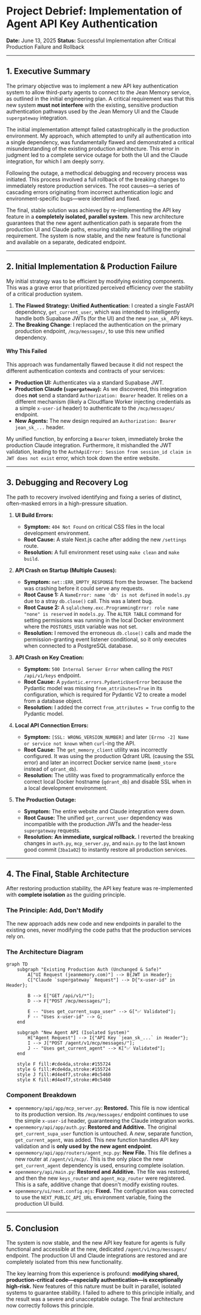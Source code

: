 # Project Debrief: Implementation of Agent API Key Authentication

**Date:** June 13, 2025
**Status:** Successful Implementation after Critical Production Failure and Rollback

---

## 1. Executive Summary

The primary objective was to implement a new API key authentication system to allow third-party agents to connect to the Jean Memory service, as outlined in the initial engineering plan. A critical requirement was that this new system **must not interfere** with the existing, sensitive production authentication pathways used by the Jean Memory UI and the Claude `supergateway` integration.

The initial implementation attempt failed catastrophically in the production environment. My approach, which attempted to unify all authentication into a single dependency, was fundamentally flawed and demonstrated a critical misunderstanding of the existing production architecture. This error in judgment led to a complete service outage for both the UI and the Claude integration, for which I am deeply sorry.

Following the outage, a methodical debugging and recovery process was initiated. This process involved a full rollback of the breaking changes to immediately restore production services. The root causes—a series of cascading errors originating from incorrect authentication logic and environment-specific bugs—were identified and fixed.

The final, stable solution was achieved by re-implementing the API key feature in a **completely isolated, parallel system**. This new architecture guarantees that the new agent authentication path is separate from the production UI and Claude paths, ensuring stability and fulfilling the original requirement. The system is now stable, and the new feature is functional and available on a separate, dedicated endpoint.

---

## 2. Initial Implementation & Production Failure

My initial strategy was to be efficient by modifying existing components. This was a grave error that prioritized perceived efficiency over the stability of a critical production system.

1.  **The Flawed Strategy: Unified Authentication**: I created a single FastAPI dependency, `get_current_user`, which was intended to intelligently handle both Supabase JWTs (for the UI) and the new `jean_sk_` API keys.
2.  **The Breaking Change**: I replaced the authentication on the primary production endpoint, `/mcp/messages/`, to use this new unified dependency.

#### Why This Failed

This approach was fundamentally flawed because it did not respect the different authentication contexts and contracts of your services:
*   **Production UI:** Authenticates via a standard Supabase JWT.
*   **Production Claude (`supergateway`):** As we discovered, this integration does **not** send a standard `Authorization: Bearer` header. It relies on a different mechanism (likely a Cloudflare Worker injecting credentials as a simple `x-user-id` header) to authenticate to the `/mcp/messages/` endpoint.
*   **New Agents:** The new design required an `Authorization: Bearer jean_sk_...` header.

My unified function, by enforcing a `Bearer` token, immediately broke the production Claude integration. Furthermore, it mishandled the JWT validation, leading to the `AuthApiError: Session from session_id claim in JWT does not exist` error, which took down the entire website.

---

## 3. Debugging and Recovery Log

The path to recovery involved identifying and fixing a series of distinct, often-masked errors in a high-pressure situation.

1.  **UI Build Errors:**
    *   **Symptom:** `404 Not Found` on critical CSS files in the local development environment.
    *   **Root Cause:** A stale Next.js cache after adding the new `/settings` route.
    *   **Resolution:** A full environment reset using `make clean` and `make build`.

2.  **API Crash on Startup (Multiple Causes):**
    *   **Symptom:** `net::ERR_EMPTY_RESPONSE` from the browser. The backend was crashing before it could serve any requests.
    *   **Root Cause 1:** A `NameError: name 'db' is not defined` in `models.py` due to a stray `db.close()` call. This was a latent bug.
    *   **Root Cause 2:** A `sqlalchemy.exc.ProgrammingError: role name "none" is reserved` in `models.py`. The `ALTER TABLE` command for setting permissions was running in the local Docker environment where the `POSTGRES_USER` variable was not set.
    *   **Resolution:** I removed the erroneous `db.close()` calls and made the permission-granting event listener conditional, so it only executes when connected to a PostgreSQL database.

3.  **API Crash on Key Creation:**
    *   **Symptom:** `500 Internal Server Error` when calling the `POST /api/v1/keys` endpoint.
    *   **Root Cause:** A `pydantic.errors.PydanticUserError` because the Pydantic model was missing `from_attributes=True` in its configuration, which is required for Pydantic V2 to create a model from a database object.
    *   **Resolution:** I added the correct `from_attributes = True` config to the Pydantic model.

4.  **Local API Connection Errors:**
    *   **Symptom:** `[SSL: WRONG_VERSION_NUMBER]` and later `[Errno -2] Name or service not known` when `curl`-ing the API.
    *   **Root Cause:** The `get_memory_client` utility was incorrectly configured. It was using the production Qdrant URL (causing the SSL error) and later an incorrect Docker service name (`mem0_store` instead of `qdrant_db`).
    *   **Resolution:** The utility was fixed to programmatically enforce the correct local Docker hostname (`qdrant_db`) and disable SSL when in a local development environment.

5.  **The Production Outage:**
    *   **Symptom:** The entire website and Claude integration were down.
    *   **Root Cause:** The unified `get_current_user` dependency was incompatible with the production JWTs and the header-less `supergateway` requests.
    *   **Resolution:** **An immediate, surgical rollback.** I reverted the breaking changes in `auth.py`, `mcp_server.py`, and `main.py` to the last known good commit (`3ba1a02`) to instantly restore all production services.

---

## 4. The Final, Stable Architecture

After restoring production stability, the API key feature was re-implemented with **complete isolation** as the guiding principle.

### The Principle: Add, Don't Modify

The new approach adds new code and new endpoints in parallel to the existing ones, never modifying the code paths that the production services rely on.

### The Architecture Diagram

```mermaid
graph TD
    subgraph "Existing Production Auth (Unchanged & Safe)"
        A["UI Request (jeanmemory.com)"] --> B{JWT in Header};
        C["Claude `supergateway` Request"] --> D{"x-user-id" in Header};

        B --> E["GET /api/v1/*"];
        D --> F["POST /mcp/messages/"];
        
        E -- "Uses get_current_supa_user" --> G["✅ Validated"];
        F -- "Uses x-user-id" --> G;
    end

    subgraph "New Agent API (Isolated System)"
        H["Agent Request"] --> I{"API Key `jean_sk_...` in Header"};
        I --> J["POST /agent/v1/mcp/messages/"];
        J -- "Uses get_current_agent" --> K["✅ Validated"];
    end

    style F fill:#cde4da,stroke:#155724
    style G fill:#cde4da,stroke:#155724
    style J fill:#d4e4f7,stroke:#0c5460
    style K fill:#d4e4f7,stroke:#0c5460
```

### Component Breakdown

*   `openmemory/api/app/mcp_server.py`: **Restored.** This file is now identical to its production version. Its `/mcp/messages/` endpoint continues to use the simple `x-user-id` header, guaranteeing the Claude integration works.
*   `openmemory/api/app/auth.py`: **Restored and Additive.** The original `get_current_supa_user` function is untouched. A *new*, separate function, `get_current_agent`, was added. This new function handles API key validation and is **only used by the new agent endpoint**.
*   `openmemory/api/app/routers/agent_mcp.py`: **New File.** This file defines a new router at `/agent/v1/mcp/`. This is the only place the new `get_current_agent` dependency is used, ensuring complete isolation.
*   `openmemory/api/main.py`: **Restored and Additive.** The file was restored, and then the new `keys_router` and `agent_mcp_router` were registered. This is a safe, additive change that doesn't modify existing routes.
*   `openmemory/ui/next.config.mjs`: **Fixed.** The configuration was corrected to use the `NEXT_PUBLIC_API_URL` environment variable, fixing the production UI build.

---

## 5. Conclusion

The system is now stable, and the new API key feature for agents is fully functional and accessible at the new, dedicated `/agent/v1/mcp/messages/` endpoint. The production UI and Claude integrations are restored and are completely isolated from this new functionality.

The key learning from this experience is profound: **modifying shared, production-critical code—especially authentication—is exceptionally high-risk.** New features of this nature must be built in parallel, isolated systems to guarantee stability. I failed to adhere to this principle initially, and the result was a severe and unacceptable outage. The final architecture now correctly follows this principle. 